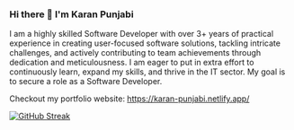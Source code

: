 ### Hi there 👋 I'm Karan Punjabi

I am a highly skilled Software Developer with over 3+ years of practical experience in creating user-focused software solutions, tackling intricate challenges, and actively contributing to team achievements through dedication and meticulousness. I am eager to put in extra effort to continuously learn, expand my skills, and thrive in the IT sector. My goal is to secure a role as a Software Developer.

Checkout my portfolio website:
https://karan-punjabi.netlify.app/

[![GitHub Streak](https://streak-stats.demolab.com/?user=Karan1223)](https://git.io/streak-stats)

<!--![Top Languages](https://github-readme-stats.vercel.app/api/top-langs/?username=Karan1223&layout=compact)

![Karan Punjabi's GitHub stats](https://github-readme-stats.vercel.app/api?username=Karan1223&show_icons=true)

![](https://raw.githubusercontent.com/Karan1223/github-stats/master/generated/overview.svg#gh-dark-mode-only)-->

<!--
**Karan1223/Karan1223** is a ✨ _special_ ✨ repository because its `README.md` (this file) appears on your GitHub profile.

Here are some ideas to get you started:

- 🔭 I’m currently working on ...
- 🌱 I’m currently learning ...
- 👯 I’m looking to collaborate on ...
- 🤔 I’m looking for help with ...
- 💬 Ask me about ...
- 📫 How to reach me: ...
- 😄 Pronouns: ...
- ⚡ Fun fact: ...
-->
